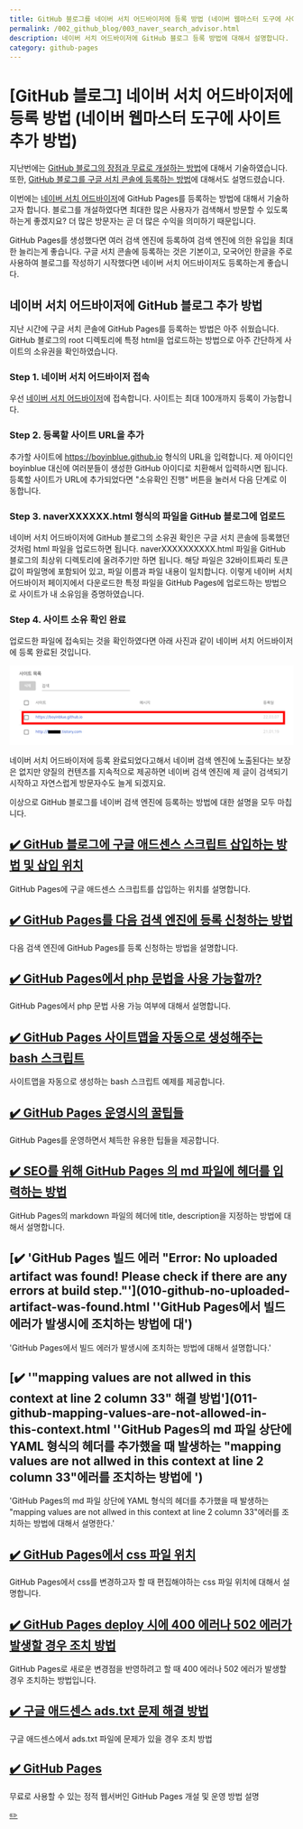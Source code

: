 ```yaml
---
title: GitHub 블로그를 네이버 서치 어드바이저에 등록 방법 (네이버 웹마스터 도구에 사이트 추가 방법) 
permalink: /002_github_blog/003_naver_search_advisor.html
description: 네이버 서치 어드바이저에 GitHub 블로그 등록 방법에 대해서 설명합니다.
category: github-pages
---
```



[GitHub 블로그] 네이버 서치 어드바이저에 등록 방법 (네이버 웹마스터 도구에 사이트 추가 방법)
===
   

지난번에는 [GitHub 블로그의 장점과 무료로 개설하는 방법](https://boyinblue.github.io/002_github_blog/001_advantage_of_github_blog.html "GitHub 블로그의 장점과 무료로 개설하는 방법")에 대해서 기술하였습니다. 
또한, [GitHub 블로그를 구글 서치 콘솔에 등록하는 방법](https://boyinblue.github.io/002_github_blog/002_google_search_console_apply.html "GitHub 블로그를 구글 서치 콘솔에 등록하는 방법")에 대해서도 설명드렸습니다.   
   

이번에는 [네이버 서치 어드바이저](https://searchadvisor.naver.com/console/board "네이버 서치 어드바이저")에 GitHub Pages를 등록하는 방법에 대해서 기술하고자 합니다. 
블로그를 개설하였다면 최대한 많은 사용자가 검색해서 방문할 수 있도록 하는게 좋겠지요? 
더 많은 방문자는 곧 더 많은 수익을 의미하기 때문입니다.   
   

GitHub Pages를 생성했다면 여러 검색 엔진에 등록하여 검색 엔진에 의한 유입을 최대한 늘리는게 좋습니다. 
구글 서치 콘솔에 등록하는 것은 기본이고, 모국어인 한글을 주로 사용하여 블로그를 작성하기 시작했다면 네이버 서치 어드바이저도 등록하는게 좋습니다.   
   

네이버 서치 어드바이저에 GitHub 블로그 추가 방법
---
   

지난 시간에 구글 서치 콘솔에 GitHub Pages를 등록하는 방법은 아주 쉬웠습니다. 
GitHub 블로그의 root 디렉토리에 특정 html을 업로드하는 방법으로 아주 간단하게 사이트의 소유권을 확인하였습니다. 
   

### Step 1. 네이버 서치 어드바이저 접속
   

우선 [네이버 서치 어드바이저](https://searchadvisor.naver.com/console/board "네이버 서치 어드바이저")에 접속합니다. 
사이트는 최대 100개까지 등록이 가능합니다.   
   

### Step 2. 등록할 사이트 URL을 추가
   

추가할 사이트에 https://boyinblue.github.io 형식의 URL을 입력합니다. 
제 아이디인 boyinblue 대신에 여러분들이 생성한 GitHub 아이디로 치환해서 입력하시면 됩니다. 
등록할 사이트가 URL에 추가되었다면 "소유확인 진행" 버튼을 눌러서 다음 단계로 이동합니다.   
   

### Step 3. naverXXXXXX.html 형식의 파일을 GitHub 블로그에 업로드
   

네이버 서치 어드바이저에 GitHub 블로그의 소유권 확인은 구글 서치 콘솔에 등록했던 것처럼 html 파일을 업로드하면 됩니다. 
naverXXXXXXXXXX.html 파일을 GitHub 블로그의 최상위 디렉토리에 올려주기만 하면 됩니다. 
해당 파일은 32바이트짜리 토큰값이 파일명에 포함되어 있고, 파일 이름과 파일 내용이 일치합니다. 
이렇게 네이버 서치 어드바이저 페이지에서 다운로드한 특정 파일을 GitHub Pages에 업로드하는 방법으로 사이트가 내 소유임을 증명하였습니다. 

   
### Step 4. 사이트 소유 확인 완료
   

업로드한 파일에 접속되는 것을 확인하였다면 아래 사진과 같이 네이버 서치 어드바이저에 등록 완료된 것입니다. 
   

![네이버 서치 어드바이저 등록 완료](/assets/images/003_naver_search_console_register.png "네이버 서치 어드바이저 등록 완료")
   

네이버 서치 어드바이저에 등록 완료되었다고해서 네이버 검색 엔진에 노출된다는 보장은 없지만 
양질의 컨텐츠를 지속적으로 제공하면 네이버 검색 엔진에 제 글이 검색되기 시작하고 자연스럽게 방문자수도 늘게 되겠지요.   
   

이상으로 GitHub 블로그를 네이버 검색 엔진에 등록하는 방법에 대한 설명을 모두 마칩니다.   




[✔️  GitHub 블로그에 구글 애드센스 스크립트 삽입하는 방법 및 삽입 위치](004_google_adsense_github_pages.html 'GitHub Pages에 구글 애드센스 스크립트를 삽입하는 ')
---


GitHub Pages에 구글 애드센스 스크립트를 삽입하는 위치를 설명합니다.


[✔️  GitHub Pages를 다음 검색 엔진에 등록 신청하는 방법](005_add_to_daum_search_engine.html '다음 검색 엔진에 GitHub Pages를 등록 신청하는 ')
---


다음 검색 엔진에 GitHub Pages를 등록 신청하는 방법을 설명합니다.


[✔️  GitHub Pages에서 php 문법을 사용 가능할까?](006.html 'GitHub Pages에서 php 문법 사용 가능 여부에 대')
---


GitHub Pages에서 php 문법 사용 가능 여부에 대해서 설명합니다. 


[✔️  GitHub Pages 사이트맵을 자동으로 생성해주는 bash 스크립트](007.html '사이트맵을 자동으로 생성하는 bash 스크립트 ')
---


사이트맵을 자동으로 생성하는 bash 스크립트 예제를 제공합니다.


[✔️  GitHub Pages 운영시의 꿀팁들](008.html 'GitHub Pages를 운영하면서 체득한 유용한 ')
---


GitHub Pages를 운영하면서 체득한 유용한 팁들을 제공합니다.


[✔️  SEO를 위해 GitHub Pages 의 md 파일에 헤더를 입력하는 방법](009.html 'GitHub Pages의 markdown 파일의 헤더에 title, description을 지정하는 방법에 ')
---


GitHub Pages의 markdown 파일의 헤더에 title, description을 지정하는 방법에 대해서 설명합니다.


[✔️  'GitHub Pages 빌드 에러 \"Error: No uploaded artifact was found! Please check if there are any errors at build step.\"'](010-github-no-uploaded-artifact-was-found.html ''GitHub Pages에서 빌드 에러가 발생시에 조치하는 방법에 대')
---


'GitHub Pages에서 빌드 에러가 발생시에 조치하는 방법에 대해서 설명합니다.'


[✔️  '\"mapping values are not allwed in this context at line 2 column 33\" 해결 방법'](011-github-mapping-values-are-not-allowed-in-this-context.html ''GitHub Pages의 md 파일 상단에 YAML 형식의 헤더를 추가했을 때 발생하는 \"mapping values are not allwed in this context at line 2 column 33\"에러를 조치하는 방법에 ')
---


'GitHub Pages의 md 파일 상단에 YAML 형식의 헤더를 추가했을 때 발생하는 \"mapping values are not allwed in this context at line 2 column 33\"에러를 조치하는 방법에 대해서 설명한다.'


[✔️  GitHub Pages에서 css 파일 위치](012-github-pages-css-file-path.html 'GitHub Pages에서 css를 변경하고자 할 때 편집해야하는 css 파일 위치에 ')
---


GitHub Pages에서 css를 변경하고자 할 때 편집해야하는 css 파일 위치에 대해서 설명합니다.


[✔️  GitHub Pages deploy 시에 400 에러나 502 에러가 발생할 경우 조치 방법](013-github-pages-deploy-error-400-502.html 'GitHub Pages로 새로운 변경점을 반영하려고 할 때 400 에러나 502 에러가 발생할 경우 조')
---


GitHub Pages로 새로운 변경점을 반영하려고 할 때 400 에러나 502 에러가 발생할 경우 조치하는 방법입니다.


[✔️  구글 애드센스 ads.txt 문제 해결 방법](014-google-adsense-ads-txt-warning.html '구글 애드센스에서 ads.txt 파일에 문제가 있')
---


구글 애드센스에서 ads.txt 파일에 문제가 있을 경우 조치 방법


[✔️  GitHub Pages](index.html '무료로 사용할 수 있는 정적 웹서버인 GitHub Pages 개설 ')
---


무료로 사용할 수 있는 정적 웹서버인 GitHub Pages 개설 및 운영 방법 설명


[✏️ ](https://www.github.com/boyinblue/boyinblue.github.io/edit/main/002_github_blog/003_naver_search_advisor.md '수정하기')

